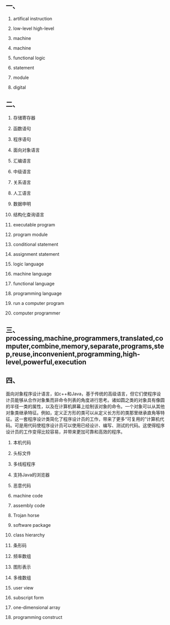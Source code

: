 ## 一、

1.  artifical   instruction

2.  low-level   high-level

3.  machine

4.  machine

5.  functional  logic 

6.  statement

7.  module

8.  digital

## 二、

1.  存储寄存器

2.  函数语句

3.  程序语句

4.  面向对象语言

5.  汇编语言

6.  中级语言

7.  关系语言

8.  人工语言

9.  数据申明

10.  结构化查询语言

11.  executable program

12.  program module

13.  conditional statement

14.  assignment statement

15.  logic language

16.  machine language

17.  functional language

18.  programming language

19.  run a computer program

20.  computer programmer

## 三、processing,machine,programmers,translated,computer,combine,memory,separate,programs,step,reuse,inconvenient,programming,high-level,powerful,execution

## 四、

面向对象程序设计语言，如c++和Java，基于传统的高级语言，但它们使程序设计员能够从合作对象集而非命令列表的角度进行思考。诸如圆之类的对象具有像圆的半径一类的属性，以及在计算机屏幕上绘制该对象的命令。一个对象可以从其他对象类继承特征。例如，定义正方形的类可以从定义长方形的类那里继承直角等特征。这一套程序设计类简化了程序设计员的工作，带来了更多“可复用的”计算机代码。可是用代码使程序设计员可以使用已经设计、编写、测试的代码。这使得程序设计员的工作变得比较容易，并带来更加可靠和高效的程序。

 

 

1.  本机代码

2.  头标文件

3.  多线程程序

4.  支持Java的浏览器

5.  恶意代码

6.  machine code

7.  assembly code

8.  Trojan horse

9.  software package

10.  class hierarchy

 

1.  条形码

2.  频率数组

3.  图形表示

4.  多维数组

5.  user view

6.  subscript form

7.  one-dimensional array

8.  programming construct